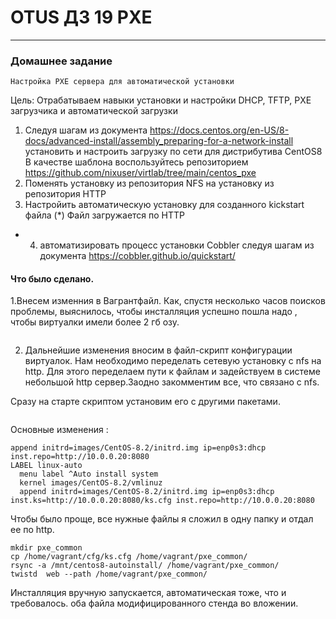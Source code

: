 # OTUS ДЗ 19 PXE
-----------------------------------------------------------------------
### Домашнее задание

    Настройка PXE сервера для автоматической установки
Цель: Отрабатываем навыки установки и настройки DHCP, TFTP, PXE загрузчика и автоматической загрузки
1. Следуя шагам из документа https://docs.centos.org/en-US/8-docs/advanced-install/assembly_preparing-for-a-network-install установить и настроить загрузку по сети для дистрибутива CentOS8
В качестве шаблона воспользуйтесь репозиторием https://github.com/nixuser/virtlab/tree/main/centos_pxe
2. Поменять установку из репозитория NFS на установку из репозитория HTTP
3. Настройить автоматическую установку для созданного kickstart файла (*) Файл загружается по HTTP
* 4. автоматизировать процесс установки Cobbler cледуя шагам из документа https://cobbler.github.io/quickstart/

#### Что было сделано.

1.Внесем изменния в Вагрантфайл. Как, спустя несколько часов поисков проблемы, выяснилось, чтобы инсталляция успешно пошла надо , чтобы виртуалки имели более 2 гб озу.

``` vb.memory = "4096"
```
2. Дальнейшие изменения вносим в файл-скрипт конфигурации виртуалок. Нам необходимо переделать сетевую установку с nfs на http. Для этого переделаем пути к файлам и задействуем в системе небольшой http сервер.Заодно закомментим все, что связано с nfs.

Сразу на старте скриптом установим его с другими пакетами.
``` yum -y install python3-twisted
```

Основные изменения :
```
append initrd=images/CentOS-8.2/initrd.img ip=enp0s3:dhcp inst.repo=http://10.0.0.20:8080
LABEL linux-auto
  menu label ^Auto install system
  kernel images/CentOS-8.2/vmlinuz
  append initrd=images/CentOS-8.2/initrd.img ip=enp0s3:dhcp inst.ks=http://10.0.0.20:8080/ks.cfg inst.repo=http://10.0.0.20:8080
```
Чтобы было проще, все нужные файлы я сложил в одну папку и отдал ее по http.

```
mkdir pxe_common
cp /home/vagrant/cfg/ks.cfg /home/vagrant/pxe_common/
rsync -a /mnt/centos8-autoinstall/ /home/vagrant/pxe_common/
twistd  web --path /home/vagrant/pxe_common/

```
Инсталляция вручную запускается, автоматическая тоже, что и требовалось. оба файла модифицированного стенда во вложении.



